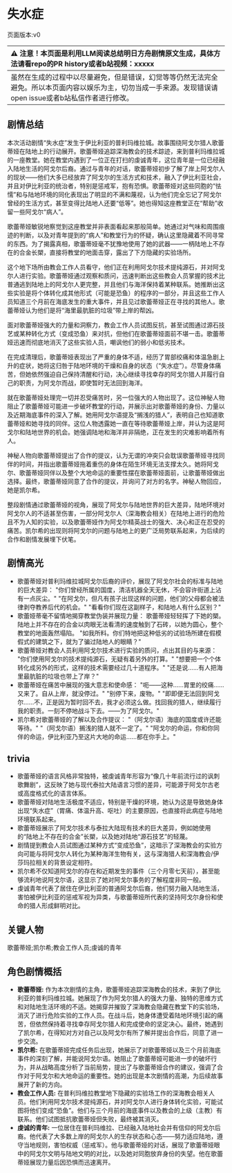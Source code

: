 # 失水症
页面版本:v0
 

| :warning: 注意！本页面是利用LLM阅读总结明日方舟剧情原文生成，具体方法请看repo的PR history或者b站视频：xxxxx           |
|:----------------------------|
| 虽然在生成的过程中以尽量避免，但是错误，幻觉等等仍然无法完全避免。所以本页面内容以娱乐为主，切勿当成一手来源。发现错误请open issue或者b站私信作者进行修改。|



## 剧情总结
本次活动剧情“失水症”发生于伊比利亚的普利玛维拉城。故事围绕阿戈尔猎人歌蕾蒂娅在陆地上的行动展开。歌蕾蒂娅追踪深海教会的技术踪迹，来到普利玛维拉城的一座教堂。她在教堂内遇到了一位正在打扫的虔诚青年，这位青年是一位已经融入陆地生活的阿戈尔后裔。通过与青年的对话，歌蕾蒂娅初步了解了岸上阿戈尔人的现状——他们大多已经放弃了阿戈尔的生活方式和技术，融入了伊比利亚社会，并且对伊比利亚的统治者，特别是惩戒军，抱有恐惧。歌蕾蒂娅对这些同胞的“怯懦”和与陆地环境的同化表现出了明显的不满和蔑视，认为他们完全忘记了阿戈尔曾经的生活方式，甚至变得比陆地人还要“低等”。她也得知这座教堂正在“帮助”收留一些阿戈尔“病人”。

歌蕾蒂娅敏锐地察觉到这座教堂并非表面看起来那般简单。她通过对气味和周围痕迹的判断，以及对青年提到的“病人”和教堂行为的怀疑，确认这里隐藏着不同寻常的东西。为了揭露真相，歌蕾蒂娅毫不犹豫地使用了她的武器——一柄陆地上不存在的合金长槊，直接将教堂的地面击穿，露出了下方隐藏的实验场所。

这个地下场所由教会工作人员看守，他们正在利用阿戈尔技术提纯源石，并对阿戈尔人进行实验。歌蕾蒂娅通过观察和质问，迅速判断出这些教会人员掌握的技术比普通逃到陆地上的阿戈尔人更完整，并且他们与海洋保持着某种联系。她推断出这些实验是将个体转化成其他形式（可能是恐鱼）的程序的一部分，并且这些工作人员知道三个月前在海底发生的重大事件，并且见过歌蕾蒂娅正在寻找的其他人。歌蕾蒂娅认为他们是将“海里最肮脏的垃圾”带上岸的帮凶。

面对歌蕾蒂娅强大的力量和洞察力，教会工作人员试图反抗，甚至试图通过源石技艺或某种转化方式（变成恐鱼）来对抗，但他们在歌蕾蒂娅面前不堪一击。歌蕾蒂娅迅速而彻底地消灭了这些实验人员，嘲讽他们的弱小和低劣技术。

在完成清理后，歌蕾蒂娅表现出了严重的身体不适，经历了胃部绞痛和体温急剧上升的症状，她将这归咎于陆地环境的干燥和自身的状态（“失水症”）。尽管身体痛苦，但她依然强迫自己保持清醒和行动，决心继续寻找幸存的阿戈尔猎人并履行自己的职责，为阿戈尔而战，即使暂时无法回到海洋。

就在歌蕾蒂娅处理完一切并忍受痛苦时，另一位强大的人物出现了。这位神秘人物阻止了歌蕾蒂娅可能进一步破坏教堂的行动，并展示出对歌蕾蒂娅的身份、力量以及近期海底事件的深入了解。她用阿戈尔语提及“搁浅的猎人”，表明自己也知道歌蕾蒂娅和她寻找的同伴。这位人物透露她一直在等待歌蕾蒂娅上岸，并认为这是阿戈尔和陆地世界的机会。她强调陆地和海洋并非隔绝，正在发生的灾难影响着所有人。

神秘人物向歌蕾蒂娅提出了合作的提议，认为无谓的冲突只会耽误歌蕾蒂娅寻找同伴的时间，并指出歌蕾蒂娅拖着重伤的身体在陌生环境无法支撑太久。她将阿戈尔、歌蕾蒂娅同伴以及整个大地命运的重要性摆在歌蕾蒂娅面前，让歌蕾蒂娅做出选择。最终，歌蕾蒂娅同意了合作的提议，并询问了对方的名字。神秘人物回应，她是凯尔希。

整段剧情通过歌蕾蒂娅的视角，展现了阿戈尔与陆地世界的巨大差异，陆地环境对阿戈尔人的不适甚至伤害，一部分阿戈尔人（深海教会相关）在陆地上进行的危险且不为人知的实验，以及歌蕾蒂娅作为阿戈尔精英战士的强大、决心和正在忍受的痛苦。凯尔希的出现则将阿戈尔的问题与陆地上的更广泛局势联系起来，为后续的合作和剧情发展埋下伏笔。
## 剧情高光
*   歌蕾蒂娅对普利玛维拉城阿戈尔后裔的评价，展现了阿戈尔社会的标准与陆地的巨大差异：
    "你们曾经所属的国度，清洁机器全天无休，不会容许街道上沾有一点灰尘。"
    "在阿戈尔，但凡有孩子出现这样的问题，他们的父母都会被法律剥夺教养后代的机会。"
    "看看你们现在这副样子，和陆地人有什么区别？"
*   歌蕾娅蒂毫不留情地揭穿教堂伪装并展现力量：
    歌蕾蒂娅轻轻挥了下她的槊。陆地上并不存在的合金以肉眼无法看清的速度触到了石砖，以她为圆心，整个教堂的地面轰然塌陷。
    "如我所料。你们特地把这种低劣的试验场所建在假模假式的建筑之下，就为了骗过陆地人的眼睛？"
*   歌蕾蒂娅对教会人员利用阿戈尔技术进行实验的质问，点出其目的与来源：
    "你们使用阿戈尔的技术提纯源石，无疑有着另外的打算。"
    "想要把一个个体转化成另外的形式，这样的技术需要经过几十道程序。"
    "还是说......有人把海里最肮脏的垃圾也带上了岸？"
*   歌蕾蒂娅在痛苦中展现的强大意志和使命感：
    "呃——这种......胃里的绞痛......又来了。自从上岸，就没停过。"
    "别停下来，废物。"
    "即即便无法回到阿戈尔......不，正是因为暂时回不去，我才必须这么做。找回我的猎人，继续履行我的职责。一刻不停地战斗下去。——为了阿戈尔。"
*   凯尔希对歌蕾蒂娅的了解以及合作提议：
    "（阿戈尔语）海底的国度或许还能等待。"
    "（阿戈尔语）搁浅的猎人就不一定了。"
    "阿戈尔的命运，你和你同伴的命运，伊比利亚乃至这片大地的命运......都在你手上。"
## trivia
*   歌蕾蒂娅的语言风格非常独特，被虔诚青年形容为“像几十年前流行过的讽刺歌舞剧”，这反映了她与现代泰拉大陆语言习惯的差异，可能源于阿戈尔古老或高度格式化的语言体系。
*   歌蕾蒂娅对陆地生活极度不适应，特别是干燥的环境，她认为这是导致她身体出现“失水症”（胃痛、体温升高、呕吐）的主要原因，也直接将此病症与陆地环境联系起来。
*   歌蕾蒂娅展示了阿戈尔技术与泰拉大陆现有技术的巨大差异，例如她使用的“陆地上不存在的合金”长槊，以及她对陆地“源石技艺”的轻蔑。
*   剧情提到教会人员试图通过某种方式“变成恐鱼”，这暗示了深海教会的实验方向可能与将阿戈尔人转化为某种海洋生物有关，这与深海猎人和深海教会/伊莎玛拉相关的背景设定相符。
*   凯尔希不仅知道阿戈尔的存在和近期发生的事件（三个月零七天前），甚至能够流利地说阿戈尔语，这显示了她对阿戈尔事务的了解程度非同一般。
*   虔诚青年代表了居住在伊比利亚的普通阿戈尔后裔，他们努力融入陆地生活，害怕被伊比利亚的惩戒军视为异类，与歌蕾蒂娅所代表的坚持阿戈尔身份和使命的猎人形成鲜明对比。
## 关键人物
歌蕾蒂娅;凯尔希;教会工作人员;虔诚的青年
## 角色剧情概括
-   **歌蕾蒂娅:** 作为本次剧情的主角，歌蕾蒂娅追踪深海教会的技术，来到了伊比利亚的普利玛维拉城。她展现了作为阿戈尔猎人的强大力量、独特的思维方式和对陆地生活环境的不适。她揭穿并摧毁了深海教会隐藏在教堂下的实验场，消灭了进行危险实验的工作人员。在战斗后，她身体遭受着陆地环境引起的痛苦，但依然保持着寻找幸存阿戈尔猎人和完成使命的坚定决心。最终，她遇到了凯尔希，在得知对方对自己以及阿戈尔有所了解并提出合作后，同意了进一步交流。
-   **凯尔希:** 在歌蕾蒂娅完成任务后出现，她展示了对歌蕾蒂娅以及三个月前海底事件的深刻了解，并能说阿戈尔语。她阻止了歌蕾蒂娅可能进一步的破坏行为，并从战略高度分析了当前局势，提出了与歌蕾蒂娅合作的建议，强调了合作对于阿戈尔和大地命运的重要性。她的出现是本次剧情的高潮，为后续故事展开了新的方向。
-   **教会工作人员:** 在普利玛维拉教堂地下隐藏的实验场工作的深海教会相关人员。他们利用阿戈尔技术提纯源石，并对阿戈尔人进行身体转化实验，可能试图将他们变成“恐鱼”。他们与三个月前的海底事件以及教会的上级（主教）有联系。他们试图抵抗歌蕾蒂娅但失败，最终被其消灭。
-   **虔诚的青年:** 一位居住在普利玛维拉、已经融入陆地社会并有信仰的阿戈尔后裔。他代表了大多数上岸的阿戈尔人的生存状态和心态——努力适应陆地，遵守当地规则，害怕权威（惩戒军）。他与歌蕾蒂娅的对话，展现了歌蕾蒂娅眼中的阿戈尔文明与陆地文明的对比，以及她对同胞放弃身份的失望。他在歌蕾蒂娅展现力量后因恐惧而迅速离开。